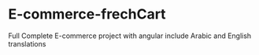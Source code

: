 # E-commerce-frechCart
Full Complete E-commerce project with angular include Arabic and English translations 
